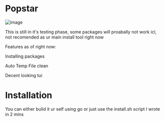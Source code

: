 # Popstar

![image](https://github.com/user-attachments/assets/7d67c684-4317-4cdd-945f-73aaf2b3a6dc)


This is still in it's testing phase, some packages will proabally not work icl, not recomended as ur main install tool right now

Features as of right now:

Installing packages

Auto Temp File clean

Decent looking tui

# Installation

You can either bulid it ur self using go or just use the install.sh script I wrote in 2 mins
